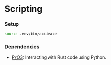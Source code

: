 # Scripting

### Setup

```bash
source .env/bin/activate
```

### Dependencies

-   [PyO3](https://github.com/PyO3/pyo3): Interacting with Rust code using Python.

